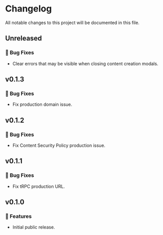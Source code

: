 # Changelog

All notable changes to this project will be documented in this file.

## Unreleased

### 🐞 Bug Fixes

- Clear errors that may be visible when closing content creation modals.

## v0.1.3

### 🐞 Bug Fixes

- Fix production domain issue.

## v0.1.2

### 🐞 Bug Fixes

- Fix Content Security Policy production issue.

## v0.1.1

### 🐞 Bug Fixes

- Fix tRPC production URL.

## v0.1.0

### 🚀 Features

- Initial public release.
